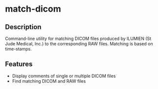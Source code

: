 # match-dicom

## Description

Command-line utility for matching DICOM files produced by ILUMIEN (St Jude Medical, Inc.) to the corresponding RAW files. Matching is based on time-stamps.


## Features
- Display comments of single or multiple DICOM files
- Find matching DICOM and RAW files
